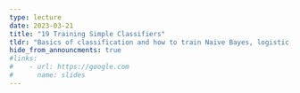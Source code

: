```yaml
---
type: lecture
date: 2023-03-21
title: "19 Training Simple Classifiers"
tldr: "Basics of classification and how to train Naive Bayes, logistic, regression, and decision trees for biological data."
hide_from_announcments: true
#links: 
#    - url: https://google.com
#      name: slides
---
```

